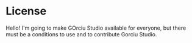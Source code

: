 # License

Hello! I'm going to make GOrciu Studio available for everyone, but there must be a conditions to use and to contribute Gorciu Studio.